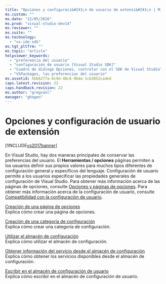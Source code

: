 ```yaml
---
title: "Opciones y configuraci&#243;n de usuario de extensi&#243;n | Microsoft Docs"
ms.custom: ""
ms.date: "12/05/2016"
ms.prod: "visual-studio-dev14"
ms.reviewer: ""
ms.suite: ""
ms.technology: 
  - "vs-ide-sdk"
ms.tgt_pltfrm: ""
ms.topic: "article"
helpviewer_keywords: 
  - "preferencia del usuario"
  - "configuración de usuario [Visual Studio SDK]"
  - "Cuadro de diálogo Opciones, controlar con el SDK de Visual Studio"
  - "VSPackages, las preferencias del usuario"
ms.assetid: 5bb6277a-8c9d-48c8-9b4e-1cb3052caded
caps.latest.revision: 22
caps.handback.revision: 22
ms.author: "gregvanl"
manager: "ghogen"
---
```

# Opciones y configuraci&#243;n de usuario de extensi&#243;n
[!INCLUDE[vs2017banner](../code-quality/includes/vs2017banner.md)]

En Visual Studio, hay dos maneras principales de conservar las preferencias del usuario. El **Herramientas \/ opciones** páginas permiten a los usuarios definir sus propios valores para muchos tipos diferentes de configuración general y específicos del lenguaje. Configuración de usuario permite a los usuarios especificar las propiedades generales de configuración de Visual Studio. Para obtener más información acerca de las páginas de opciones, consulte [Opciones y páginas de opciones](../extensibility/internals/options-and-options-pages.md). Para obtener más información acerca de la configuración de usuario, consulte [Compatibilidad con la configuración de usuario](../extensibility/internals/support-for-user-settings.md).  
  
 [Creación de una página de opciones](../extensibility/creating-an-options-page.md)  
 Explica cómo crear una página de opciones.  
  
 [Creación de una categoría de configuración](../extensibility/creating-a-settings-category.md)  
 Explica cómo crear una categoría de configuración.  
  
 [Utilizar el almacén de configuración](../extensibility/using-the-settings-store.md)  
 Explica cómo utilizar el almacén de configuración.  
  
 [Obtener información del servicio desde el almacén de configuración](../extensibility/getting-service-information-from-the-settings-store.md)  
 Explica cómo obtener los servicios disponibles desde el almacén de configuración.  
  
 [Escribir en el almacén de configuración de usuario](../extensibility/writing-to-the-user-settings-store.md)  
 Explica cómo escribir en el almacén de configuración de usuario.